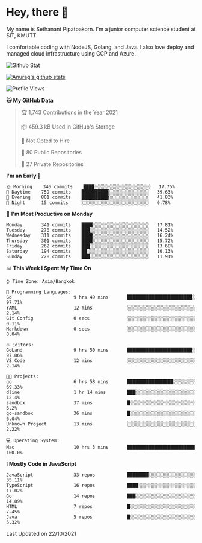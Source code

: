 # Hey, there 🙌
My name is Sethanant Pipatpakorn. I'm a junior computer science student at SIT, KMUTT.

I comfortable coding with NodeJS, Golang, and Java. I also love deploy and managed cloud infrastructure using GCP and Azure.

![Github Stat](https://github-profile-summary-cards.vercel.app/api/cards/profile-details?username=thetkpark&theme=dracula)

[![Anurag's github stats](https://github-readme-stats.vercel.app/api?username=thetkpark&count_private=true&show_icons=true&theme=tokyonight)](https://github.com/anuraghazra/github-readme-stats)

<!--START_SECTION:waka-->
![Profile Views](http://img.shields.io/badge/Profile%20Views-0-blue)

**🐱 My GitHub Data** 

> 🏆 1,743 Contributions in the Year 2021
 > 
> 📦 459.3 kB Used in GitHub's Storage 
 > 
> 🚫 Not Opted to Hire
 > 
> 📜 80 Public Repositories 
 > 
> 🔑 27 Private Repositories  
 > 
**I'm an Early 🐤** 

```text
🌞 Morning    340 commits    ████░░░░░░░░░░░░░░░░░░░░░   17.75% 
🌆 Daytime    759 commits    ██████████░░░░░░░░░░░░░░░   39.63% 
🌃 Evening    801 commits    ██████████░░░░░░░░░░░░░░░   41.83% 
🌙 Night      15 commits     ░░░░░░░░░░░░░░░░░░░░░░░░░   0.78%

```
📅 **I'm Most Productive on Monday** 

```text
Monday       341 commits    ████░░░░░░░░░░░░░░░░░░░░░   17.81% 
Tuesday      278 commits    ███░░░░░░░░░░░░░░░░░░░░░░   14.52% 
Wednesday    311 commits    ████░░░░░░░░░░░░░░░░░░░░░   16.24% 
Thursday     301 commits    ████░░░░░░░░░░░░░░░░░░░░░   15.72% 
Friday       262 commits    ███░░░░░░░░░░░░░░░░░░░░░░   13.68% 
Saturday     194 commits    ██░░░░░░░░░░░░░░░░░░░░░░░   10.13% 
Sunday       228 commits    ███░░░░░░░░░░░░░░░░░░░░░░   11.91%

```


📊 **This Week I Spent My Time On** 

```text
⌚︎ Time Zone: Asia/Bangkok

💬 Programming Languages: 
Go                       9 hrs 49 mins       ████████████████████████░   97.71% 
YAML                     12 mins             ░░░░░░░░░░░░░░░░░░░░░░░░░   2.14% 
Git Config               0 secs              ░░░░░░░░░░░░░░░░░░░░░░░░░   0.11% 
Markdown                 0 secs              ░░░░░░░░░░░░░░░░░░░░░░░░░   0.04%

🔥 Editors: 
GoLand                   9 hrs 50 mins       ████████████████████████░   97.86% 
VS Code                  12 mins             ░░░░░░░░░░░░░░░░░░░░░░░░░   2.14%

🐱‍💻 Projects: 
go                       6 hrs 58 mins       █████████████████░░░░░░░░   69.33% 
dline                    1 hr 14 mins        ███░░░░░░░░░░░░░░░░░░░░░░   12.4% 
sandbox                  37 mins             █░░░░░░░░░░░░░░░░░░░░░░░░   6.2% 
go-sandbox               36 mins             █░░░░░░░░░░░░░░░░░░░░░░░░   6.04% 
Unknown Project          13 mins             ░░░░░░░░░░░░░░░░░░░░░░░░░   2.22%

💻 Operating System: 
Mac                      10 hrs 3 mins       █████████████████████████   100.0%

```

**I Mostly Code in JavaScript** 

```text
JavaScript               33 repos            ████████░░░░░░░░░░░░░░░░░   35.11% 
TypeScript               16 repos            ████░░░░░░░░░░░░░░░░░░░░░   17.02% 
Go                       14 repos            ███░░░░░░░░░░░░░░░░░░░░░░   14.89% 
HTML                     7 repos             █░░░░░░░░░░░░░░░░░░░░░░░░   7.45% 
Java                     5 repos             █░░░░░░░░░░░░░░░░░░░░░░░░   5.32%

```



 Last Updated on 22/10/2021
<!--END_SECTION:waka-->
